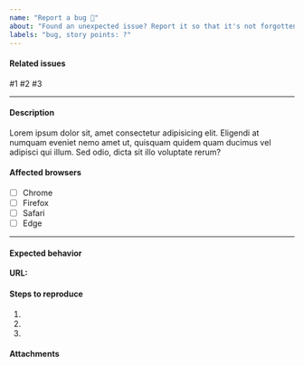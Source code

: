 ```yaml
---
name: "Report a bug 🐛"
about: "Found an unexpected issue? Report it so that it's not forgotten!"
labels: "bug, story points: ?"
---
```


<!-- 🎗 Please check if a similar issue has already been created. -->

#### Related issues

<!-- Tag related issues that this task is related to. -->

#1 #2 #3

---

#### Description

<!-- Replace with a description of the issue. -->

Lorem ipsum dolor sit, amet consectetur adipisicing elit. Eligendi at numquam eveniet nemo amet ut, quisquam quidem quam ducimus vel adipisci qui illum. Sed odio, dicta sit illo voluptate rerum?

#### Affected browsers

- [ ] Chrome
- [ ] Firefox
- [ ] Safari
- [ ] Edge

---

#### Expected behavior

<!-- Why does this fail the project requirements? -->

**URL:** <!-- https://example/url/path -->

#### Steps to reproduce

1. <!-- Given -->
2. <!-- When -->
3. <!-- Then -->

#### Attachments

<!-- Relevant screenshots, GIFs, error logs, status codes, etc. -->
